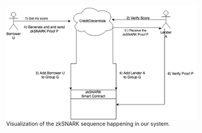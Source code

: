 ![zkSNARK Sequence Visualization](https://github.com/solity-research/ETHGlobalParis2023/blob/main/zkServer/diagram.png?raw=true)
Visualization of the zkSNARK sequence happening in our system.